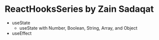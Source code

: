 # ReactHooksSeries by Zain Sadaqat

- useState
  - useState with Number, Boolean, String, Array, and Object
- useEffect
